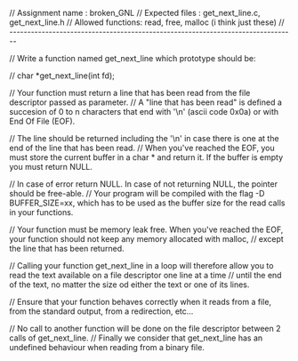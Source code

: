 // Assignment name : broken_GNL
// Expected files : get_next_line.c, get_next_line.h
// Allowed functions: read, free, malloc (i think just these)
// --------------------------------------------------------------------------------

// Write a function named get_next_line which prototype should be:

// char *get_next_line(int fd);


// Your function must return a line that has been read from the file descriptor passed as parameter.
// A "line that has been read" is defined a succesion of 0 to n characters that end with '\n' (ascii code 0x0a) or with End Of File (EOF).

// The line should be returned including the '\n' in case there is one at the end of the line that has been read. 
// When you've reached the EOF, you must store the current buffer in a char * and return it. If the buffer is empty you must return NULL.

// In case of error return NULL. In case of not returning NULL, the pointer should be free-able. 
// Your program will be compiled with the flag -D BUFFER_SIZE=xx, which has to be used as the buffer size for the read calls in your functions.

// Your function must be memory leak free. When you've reached the EOF, your function should not keep any memory allocated with malloc, 
// except the line that has been returned.

// Calling your function get_next_line in a loop will therefore allow you to read the text available on a file descriptor one line at a time 
// until the end of the text, no matter the size od either the text or one of its lines.

// Ensure that your function behaves correctly when it reads from a file, from the standard output, from a redirection, etc...

// No call to another function will be done on the file descriptor between 2 calls of get_next_line. 
// Finally we consider that get_next_line has an undefined behaviour when reading from a binary file.
